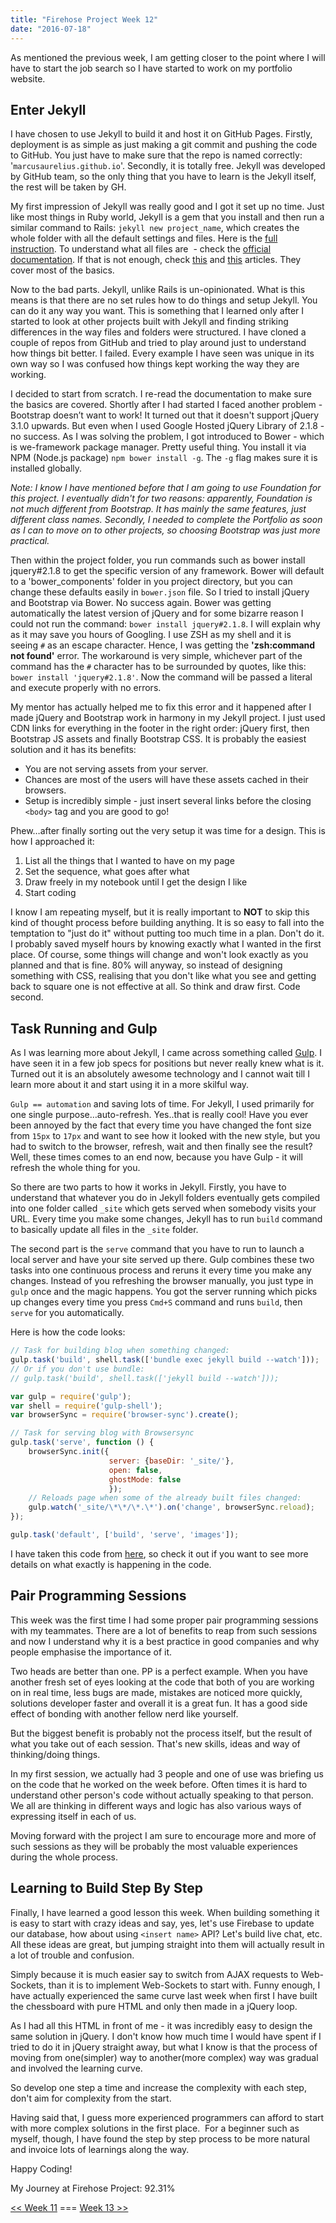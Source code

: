 ```yaml
---
title: "Firehose Project Week 12"
date: "2016-07-18"
---
```


As mentioned the previous week, I am getting closer to the point where I will have to start the job search so I have started to work on my portfolio website.

## Enter Jekyll

I have chosen to use Jekyll to build it and host it on GitHub Pages. Firstly, deployment is as simple as just making a git commit and pushing the code to GitHub. You just have to make sure that the repo is named correctly: '`marcusaurelius.github.io`'. Secondly, it is totally free. Jekyll was developed by GitHub team, so the only thing that you have to learn is the Jekyll itself, the rest will be taken by GH.

My first impression of Jekyll was really good and I got it set up no time. Just like most things in Ruby world, Jekyll is a gem that you install and then run a similar command to Rails: `jekyll new project_name`, which creates the whole folder with all the default settings and files. Here is the [full instruction](https://github.com/jekyll/jekyll). To understand what all files are  - check the [official documentation](https://jekyllrb.com/docs/home/). If that is not enough, check [this](https://scotch.io/tutorials/getting-started-with-jekyll-plus-a-free-bootstrap-3-starter-theme) and [this](http://jmcglone.com/guides/github-pages/) articles. They cover most of the basics.

Now to the bad parts. Jekyll, unlike Rails is un-opinionated. What is this means is that there are no set rules how to do things and setup Jekyll. You can do it any way you want. This is something that I learned only after I started to look at other projects built with Jekyll and finding striking differences in the way files and folders were structured. I have cloned a couple of repos from GitHub and tried to play around just to understand how things bit better. I failed. Every example I have seen was unique in its own way so I was confused how things kept working the way they are working.

I decided to start from scratch. I re-read the documentation to make sure the basics are covered. Shortly after I had started I faced another problem - Bootstrap doesn’t want to work! It turned out that it doesn't support jQuery 3.1.0 upwards. But even when I used Google Hosted jQuery Library of 2.1.8 - no success. As I was solving the problem, I got introduced to Bower - which is we-framework package manager. Pretty useful thing. You install it via NPM (Node.js package) `npm bower install -g`. The `-g` flag makes sure it is installed globally.

_Note: I know I have mentioned before that I am going to use Foundation for this project. I eventually didn't for two reasons: apparently, Foundation is not much different from Bootstrap. It has mainly the same features, just different class names. Secondly, I needed to complete the Portfolio as soon as I can to move on to other projects, so choosing Bootstrap was just more practical._

Then within the project folder, you run commands such as bower install jquery#2.1.8 to get the specific version of any framework. Bower will default to a 'bower_components' folder in you project directory, but you can change these defaults easily in `bower.json` file. So I tried to install jQuery and Bootstrap via Bower. No success again. Bower was getting automatically the latest version of jQuery and for some bizarre reason I could not run the command: `bower install jquery#2.1.8`. I will explain why as it may save you hours of Googling. I use ZSH as my shell and it is seeing `#` as an escape character. Hence, I was getting the **'zsh:command not found'** error. The workaround is very simple, whichever part of the command has the `#` character has to be surrounded by quotes, like this: `bower install 'jquery#2.1.8'`. Now the command will be passed a literal and execute properly with no errors.

My mentor has actually helped me to fix this error and it happened after I made jQuery and Bootstrap work in harmony in my Jekyll project. I just used CDN links for everything in the footer in the right order: jQuery first, then Bootstrap JS assets and finally Bootstrap CSS. It is probably the easiest solution and it has its benefits:

- You are not serving assets from your server.
- Chances are most of the users will have these assets cached in their browsers.
- Setup is incredibly simple - just insert several links before the closing `<body>` tag and you are good to go!

Phew…after finally sorting out the very setup it was time for a design. This is how I approached it:

1. List all the things that I wanted to have on my page
2. Set the sequence, what goes after what
3. Draw freely in my notebook until I get the design I like
4. Start coding

I know I am repeating myself, but it is really important to **NOT** to skip this kind of thought process before building anything. It is so easy to fall into the temptation to "just do it" without putting too much time in a plan. Don't do it. I probably saved myself hours by knowing exactly what I wanted in the first place. Of course, some things will change and won't look exactly as you planned and that is fine. 80% will anyway, so instead of designing something with CSS, realising that you don't like what you see and getting back to square one is not effective at all. So think and draw first. Code second.

## Task Running and Gulp

As I was learning more about Jekyll, I came across something called [Gulp](http://gulpjs.com/). I have seen it in a few job specs for positions but never really knew what is it. Turned out it is an absolutely awesome technology and I cannot wait till I learn more about it and start using it in a more skilful way.

`Gulp == automation` and saving lots of time. For Jekyll, I used primarily for one single purpose…auto-refresh. Yes..that is really cool! Have you ever been annoyed by the fact that every time you have changed the font size from `15px` to `17px` and want to see how it looked with the new style, but you had to switch to the browser, refresh, wait and then finally see the result? Well, these times comes to an end now, because you have Gulp - it will refresh the whole thing for you.

So there are two parts to how it works in Jekyll. Firstly, you have to understand that whatever you do in Jekyll folders eventually gets compiled into one folder called `_site` which gets served when somebody visits your URL. Every time you make some changes, Jekyll has to run `build` command to basically update all files in the `_site` folder.

The second part is the `serve` command that you have to run to launch a local server and have your site served up there. Gulp combines these two tasks into one continuous process and reruns it every time you make any changes. Instead of you refreshing the browser manually, you just type in `gulp` once and the magic happens. You got the server running which picks up changes every time you press `Cmd+S` command and runs `build`, then `serve` for you automatically.

Here is how the code looks:

```javascript
// Task for building blog when something changed:
gulp.task('build', shell.task(['bundle exec jekyll build --watch']));
// Or if you don't use bundle:
// gulp.task('build', shell.task(['jekyll build --watch']));

var gulp = require('gulp');
var shell = require('gulp-shell');
var browserSync = require('browser-sync').create();

// Task for serving blog with Browsersync
gulp.task('serve', function () {
    browserSync.init({
                      server: {baseDir: '_site/'},
                      open: false,
                      ghostMode: false
                      });
    // Reloads page when some of the already built files changed:
    gulp.watch('_site/\*\*/\*.\*').on('change', browserSync.reload);
});

gulp.task('default', ['build', 'serve', 'images']);
```

I have taken this code from [here](https://nvbn.github.io/2015/06/19/jekyll-browsersync/), so check it out if you want to see more details on what exactly is happening in the code.

## Pair Programming Sessions

This week was the first time I had some proper pair programming sessions with my teammates. There are a lot of benefits to reap from such sessions and now I understand why it is a best practice in good companies and why people emphasise the importance of it.

Two heads are better than one. PP is a perfect example. When you have another fresh set of eyes looking at the code that both of you are working on in real time, less bugs are made, mistakes are noticed more quickly, solutions developer faster and overall it is a great fun. It has a good side effect of bonding with another fellow nerd like yourself.

But the biggest benefit is probably not the process itself, but the result of what you take out of each session. That's new skills, ideas and way of thinking/doing things.

In my first session, we actually had 3 people and one of use was briefing us on the code that he worked on the week before. Often times it is hard to understand other person's code without actually speaking to that person. We all are thinking in different ways and logic has also various ways of expressing itself in each of us.

Moving forward with the project I am sure to encourage more and more of such sessions as they will be probably the most valuable experiences during the whole process.

## Learning to Build Step By Step

Finally, I have learned a good lesson this week. When building something it is easy to start with crazy ideas and say, yes, let's use Firebase to update our database, how about using `<insert name>` API? Let's build live chat, etc. All these ideas are great, but jumping straight into them will actually result in a lot of trouble and confusion.

Simply because it is much easier say to switch from AJAX requests to Web-Sockets, than it is to implement Web-Sockets to start with. Funny enough, I have actually experienced the same curve last week when first I have built  the chessboard with pure HTML and only then made in a jQuery loop.

As I had all this HTML in front of me - it was incredibly easy to design the same solution in jQuery. I don't know how much time I would have spent if I tried to do it in jQuery straight away, but what I know is that the process of moving from one(simpler) way to another(more complex) way was gradual and involved the learning curve.

So develop one step a time and increase the complexity with each step, don't aim for complexity from the start.

Having said that, I guess more experienced programmers can afford to start with more complex solutions in the first place.  For a beginner such as myself, though, I have found the step by step process to be more natural and invoice lots of learnings along the way.

Happy Coding!

My Journey at Firehose Project: 92.31%

[<< Week 11](http://localhost/firehose-project-week-11) === [Week 13 >>](http://localhost/firehose-project-week-13)
